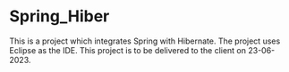 # Spring_Hiber
This is a project which integrates Spring with Hibernate.
The project uses Eclipse as the IDE.
This project is to be delivered to the client on 23-06-2023.
